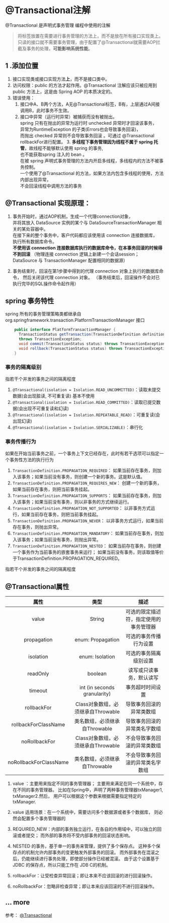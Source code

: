 

# @Transactional注解
@Transactional 是声明式事务管理 编程中使用的注解
> 将标签放置在需要进行事务管理的方法上，而不是放在所有接口实现类上。  
只读的接口就不需要事务管理，由于配置了@Transactional就需要AOP拦截及事务的处理，**可能影响系统性能**。
##  1 .添加位置
1. 接口实现类或接口实现方法**上**，而不是接口类中。
2. 访问权限：public 的方法才起作用。@Transactional 注解应该只被应用到 public 方法上，这是由 Spring AOP 的本质决定的。
3. 错误使用：
   1. 接口中A、B两个方法，A无@Transactional标签，B有，上层通过A间接调用B，此时事务不生效。
   2. 接口中异常（运行时异常）被捕获而没有被抛出。  
        spring 只有在抛出的异常为运行时 unchecked 异常时才回滚该事务，  
        异常为RuntimeException 的子类(Errors也会导致事务回滚)，  
        而抛出 checked 异常则不会导致事务回滚 。可通过 @Transactional rollbackFor进行配置。
      3. **多线程下事务管理因为线程不属于 spring 托管**，故线程不能够默认使用 spring 的事务,  
          也不能获取spring 注入的 bean 。  
          在被 spring 声明式事务管理的方法内开启多线程，多线程内的方法不被事务控制。  
          一个使用了@Transactional 的方法，如果方法内包含多线程的使用，方法内部出现异常，  
          不会回滚线程中调用方法的事务


## @Transactional 实现原理：
1. 事务开始时，通过AOP机制，生成一个代理connection对象，  
   并将其放入 DataSource 实例的某个与 DataSourceTransactionManager 相关的某处容器中。  
   在接下来的整个事务中，客户代码都应该使用该 connection 连接数据库，  
   执行所有数据库命令。  
   **不使用该 connection 连接数据库执行的数据库命令，在本事务回滚的时候得不到回滚**
  （物理连接 connection 逻辑上新建一个会话session；
   DataSource 与 TransactionManager 配置相同的数据源）

2. 事务结束时，回滚在第1步骤中得到的代理 connection 对象上执行的数据库命令，
   然后关闭该代理 connection 对象。
  （事务结束后，回滚操作不会对已执行完毕的SQL操作命令起作用）

## spring 事务特性
spring 所有的事务管理策略类都继承自 org.springframework.transaction.PlatformTransactionManager 接口
```java
    public interface PlatformTransactionManager {
      TransactionStatus getTransaction(TransactionDefinition definition)
      throws TransactionException;
      void commit(TransactionStatus status) throws TransactionException;
      void rollback(TransactionStatus status) throws TransactionException;
    }
```
### 事务的隔离级别
指若干个并发的事务之间的隔离程度
1. `@Transactional(isolation = Isolation.READ_UNCOMMITTED)`：读取未提交数据(会出现脏读,
 不可重复读) 基本不使用
2. `@Transactional(isolation = Isolation.READ_COMMITTED)`：读取已提交数据(会出现不可重复读和幻读)
3. `@Transactional(isolation = Isolation.REPEATABLE_READ)`：可重复读(会出现幻读)
4. `@Transactional(isolation = Isolation.SERIALIZABLE)`：串行化


### 事务传播行为
如果在开始当前事务之前，一个事务上下文已经存在，此时有若干选项可以指定一个事务性方法的执行行为

1. `TransactionDefinition.PROPAGATION_REQUIRED`：
   如果当前存在事务，则加入该事务；如果当前没有事务，则创建一个新的事务。这是默认值。
2. `TransactionDefinition.PROPAGATION_REQUIRES_NEW`：
   创建一个新的事务，如果当前存在事务，则把当前事务挂起。
3. `TransactionDefinition.PROPAGATION_SUPPORTS`：
   如果当前存在事务，则加入该事务；如果当前没有事务，则以非事务的方式继续运行。
4. `TransactionDefinition.PROPAGATION_NOT_SUPPORTED`：
   以非事务方式运行，如果当前存在事务，则把当前事务挂起。
5. `TransactionDefinition.PROPAGATION_NEVER`：
   以非事务方式运行，如果当前存在事务，则抛出异常。
6. `TransactionDefinition.PROPAGATION_MANDATORY`：
   如果当前存在事务，则加入该事务；如果当前没有事务，则抛出异常。
7. `TransactionDefinition.PROPAGATION_NESTED`：
   如果当前存在事务，则创建一个事务作为当前事务的嵌套事务来运行；
   如果当前没有事务，则该取值等价于TransactionDefinition.PROPAGATION_REQUIRED。


指若干个并发的事务之间的隔离程度

##  @Transactional属性

属性 | 类型 | 描述
:-: | :-: | :-:
value | String | 可选的限定描述符，指定使用的事务管理器
propagation | enum: Propagation | 可选的事务传播行为设置
isolation | enum: Isolation | 可选的事务隔离级别设置
readOnly | boolean | 读写或只读事务，默认读写
timeout | int (in seconds granularity) | 事务超时时间设置
rollbackFor | Class对象数组，必须继承自Throwable | 导致事务回滚的异常类数组
rollbackForClassName | 类名数组，必须继承自Throwable | 导致事务回滚的异常类名字数组
noRollbackFor | Class对象数组，必须继承自Throwable | 不会导致事务回滚的异常类数组
noRollbackForClassName | 类名数组，必须继承自Throwable | 不会导致事务回滚的异常类名字数组


1. value ：主要用来指定不同的事务管理器；
   主要用来满足在同一个系统中，存在不同的事务管理器。
   比如在Spring中，声明了两种事务管理器txManager1, txManager2.然后，
   用户可以根据这个参数来根据需要指定特定的txManager.

2. value 适用场景：在一个系统中，需要访问多个数据源或者多个数据库，
   则必然会配置多个事务管理器的

3. REQUIRED_NEW：内部的事务独立运行，在各自的作用域中，可以独立的回滚或者提交；
   而外部的事务将不受内部事务的回滚状态影响。

4. NESTED 的事务，基于单一的事务来管理，提供了多个保存点。
   这种多个保存点的机制允许内部事务的变更触发外部事务的回滚。
   而外部事务在混滚之后，仍能继续进行事务处理，即使部分操作已经被混滚。
   由于这个设置基于 JDBC 的保存点，所以只能工作在 JDB C的机制。

5. rollbackFor：让受检查异常回滚；即让本来不应该回滚的进行回滚操作。

6. noRollbackFor：忽略非检查异常；即让本来应该回滚的不进行回滚操作。

##  ... more




参考： [@Transactional](https://blog.csdn.net/mingyundezuoan/article/details/79017659)

